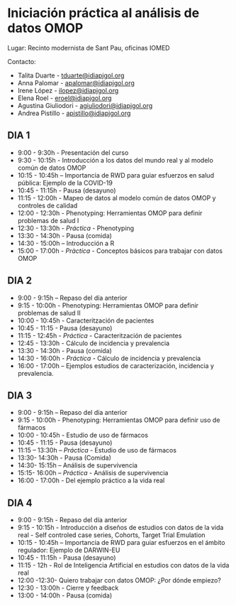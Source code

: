 # Iniciación práctica al análisis de datos OMOP

Lugar: Recinto modernista de Sant Pau, oficinas IOMED

Contacto:
* Talita Duarte - tduarte@idiapjgol.org
* Anna Palomar - apalomar@idiapjgol.org
* Irene López - ilopez@idiapjgol.org
* Elena Roel - eroel@idiapjgol.org
* Agustina Giuliodori - agiuliodori@idiapjgol.org
* Andrea Pistillo - apistillo@idiapjgol.org

## DIA 1
* 9:00 - 9:30h - Presentación del curso
* 9:30 - 10:15h - Introducción a los datos del mundo real y al modelo común de datos OMOP
* 10:15 - 10:45h – Importancia de RWD para guiar esfuerzos en salud pública: Ejemplo de la
COVID-19
* 10:45 - 11:15h - Pausa (desayuno)
* 11:15 - 12:00h - Mapeo de datos al modelo común de datos OMOP y controles de calidad
* 12:00 - 12:30h - Phenotyping: Herramientas OMOP para definir problemas de salud I
* 12:30 - 13:30h - *Práctica* - Phenotyping
* 13:30 - 14:30h - Pausa (comida)
* 14:30 - 15:00h – Introducción a R
* 15:00 - 17:00h - *Pràctica* - Conceptos básicos para trabajar con datos OMOP

## DIA 2
* 9:00 - 9:15h – Repaso del día anterior
* 9:15 - 10:00h - Phenotyping: Herramientas OMOP para definir problemas de salud II
* 10:00 - 10:45h - Caracteritzación de pacientes
* 10:45 - 11:15 - Pausa (desayuno)
* 11:15 - 12:45h - *Práctica* - Caracteritzación de pacientes
* 12:45 - 13:30h - Cálculo de incidencia y prevalencia
* 13:30 - 14:30h - Pausa (comida)
* 14:30 - 16:00h - *Práctica* - Cálculo de incidencia y prevalencia
* 16:00 - 17:00h – Ejemplos estudios de caracterización, incidencia y prevalencia.

## DIA 3
* 9:00 - 9:15h – Repaso del día anterior
* 9:15 - 10:00h - Phenotyping: Herramientas OMOP para definir uso de fármacos
* 10:00 - 10:45h - Estudio de uso de fármacos
* 10:45 - 11:15 - Pausa (desayuno)
* 11:15 – 13:30h – *Práctica* - Estudio de uso de fármacos
* 13:30- 14:30h - Pausa (Comida)  
* 14:30- 15:15h – Análisis de supervivencia
* 15:15- 16:00h – *Práctica* - Análisis de supervivencia
* 16:00 - 17:00h - Del ejemplo práctico a la vida real

## DIA 4
* 9:00 - 9:15h - Repaso del día anterior
* 9:15 - 10:15h - Introducción a diseños de estudios con datos de la vida real - Self controled case series, Cohorts, Target Trial Emulation
* 10:15 - 10:45h – Importancia de RWD para guiar esfuerzos en el ámbito regulador: Ejemplo de DARWIN-EU
* 10:45 - 11:15h - Pausa (desayuno)
* 11:15 - 12h - Rol de Inteligencia Artificial en estudios con datos de la vida real
* 12:00 -12:30- Quiero trabajar con datos OMOP: ¿Por dónde empiezo?
* 12:30 - 13:00h - Cierre y feedback
* 13:00 - 14:00h - Pausa (comida)
